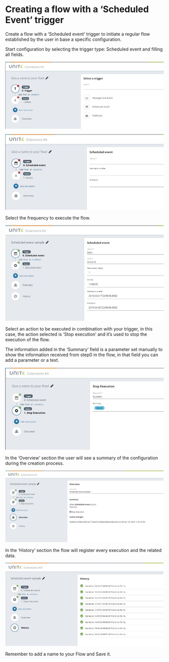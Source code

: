 # Creating a flow with a ‘Scheduled Event’ trigger

Create a flow with a ‘Scheduled event’ trigger to initiate a regular flow established by the user in base a specific configuration.

Start configuration by selecting the trigger type: Scheduled event and filling all fields.

![broken image](images/Scheduled_Event_1.JPG) 


![broken image](images/Scheduled_Event_2.JPG)


Select the frequency to execute the flow.

![broken image](images/Scheduled_Event_3.JPG)


Select an action to be executed in combination with your trigger, in this case, the action selected is ‘Stop execution’ and it’s used to stop the execution of the flow.

The information added in the ‘Summary’ field is a parameter set manually to show the information received from step0 in the flow, in that field you can add a parameter or a text.


![broken image](images/Scheduled_Event_4.JPG)


In the ‘Overview’ section the user will see a summary of the configuration during the creation process.

![broken image](images/Scheduled_Event_5.JPG)

In the ‘History’ section the flow will register every execution and the related data.

![broken image](images/Scheduled_Event_6.JPG)

Remember to add a name to your Flow and Save it.